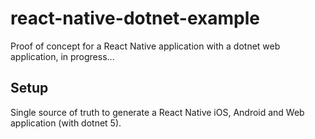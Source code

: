 # react-native-dotnet-example

Proof of concept for a React Native application with a dotnet web application, in progress...

## Setup

Single source of truth to generate a React Native iOS, Android and Web application (with dotnet 5).
